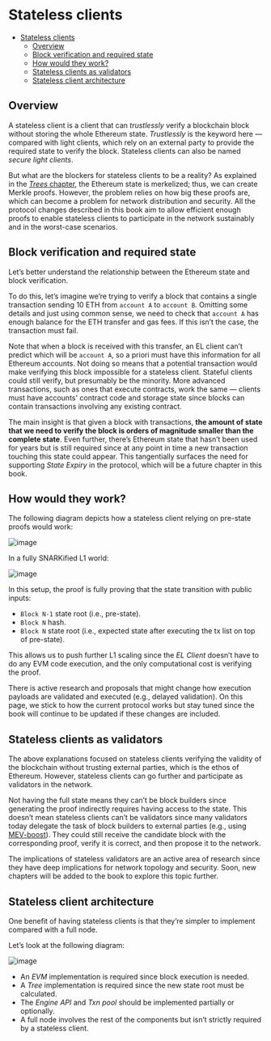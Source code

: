 # Stateless clients

- [Stateless clients](#stateless-clients)
  - [Overview](#overview)
  - [Block verification and required state](#block-verification-and-required-state)
  - [How would they work?](#how-would-they-work)
  - [Stateless clients as validators](#stateless-clients-as-validators)
  - [Stateless client architecture](#stateless-client-architecture)

## Overview

A stateless client is a client that can *trustlessly* verify a blockchain block without storing the whole Ethereum state. *Trustlessly* is the keyword here — compared with light clients, which rely on an external party to provide the required state to verify the block. Stateless clients can also be named *secure light clients*.

But what are the blockers for stateless clients to be a reality? As explained in the [*Trees* chapter](../trees/intro.md), the Ethereum state is merkelized; thus, we can create Merkle proofs. However, the problem relies on how big these proofs are, which can become a problem for network distribution and security. All the protocol changes described in this book aim to allow efficient enough proofs to enable stateless clients to participate in the network sustainably and in the worst-case scenarios.

## Block verification and required state

Let’s better understand the relationship between the Ethereum state and block verification.

To do this, let’s imagine we’re trying to verify a block that contains a single transaction sending 10 ETH from `account A` to `account B`. Omitting some details and just using common sense, we need to check that `account A` has enough balance for the ETH transfer and gas fees. If this isn’t the case, the transaction must fail.

Note that when a block is received with this transfer, an EL client can’t predict which will be `account A`, so a priori must have this information for all Ethereum accounts. Not doing so means that a potential transaction would make verifying this block impossible for a stateless client. Stateful clients could still verify, but presumably be the minority. More advanced transactions, such as ones that execute contracts, work the same — clients must have accounts' contract code and storage state since blocks can contain transactions involving any existing contract.

The main insight is that given a block with transactions, **the amount of state that we need to verify the block is orders of magnitude smaller than the complete state**. Even further, there’s Ethereum state that hasn’t been used for years but is still required since at any point in time a new transaction touching this state could appear. This tangentially surfaces the need for supporting *State Expiry* in the protocol, which will be a future chapter in this book.

## How would they work?

The following diagram depicts how a stateless client relying on pre-state proofs would work:

![image](assets/stateless-clients-img-1.png)

In a fully SNARKified L1 world:

![image](assets/stateless-clients-img-2.png)

In this setup, the proof is fully proving that the state transition with public inputs:

- `Block N-1` state root (i.e., pre-state).
- `Block N` hash.
- `Block N` state root (i.e., expected state after executing the tx list on top of pre-state).

This allows us to push further L1 scaling since the *EL Client* doesn’t have to do any EVM code execution, and the only computational cost is verifying the proof.

There is active research and proposals that might change how execution payloads are validated and executed (e.g., delayed validation). On this page, we stick to how the current protocol works but stay tuned since the book will continue to be updated if these changes are included.

## Stateless clients as validators

The above explanations focused on stateless clients verifying the validity of the blockchain without trusting external parties, which is the ethos of Ethereum. However, stateless clients can go further and participate as validators in the network.

Not having the full state means they can’t be block builders since generating the proof indirectly requires having access to the state. This doesn’t mean stateless clients can’t be validators since many validators today delegate the task of block builders to external parties (e.g., using [MEV-boost](https://boost.flashbots.net/)). They could still receive the candidate block with the corresponding proof, verify it is correct, and then propose it to the network.

The implications of stateless validators are an active area of research since they have deep implications for network topology and security. Soon, new chapters will be added to the book to explore this topic further.

## Stateless client architecture

One benefit of having stateless clients is that they’re simpler to implement compared with a full node.

Let’s look at the following diagram:

![image](assets/stateless-clients-img-3.png)

- An *EVM* implementation is required since block execution is needed.
- A *Tree* implementation is required since the new state root must be calculated.
- The *Engine API* and *Txn pool* should be implemented partially or optionally.
- A full node involves the rest of the components but isn’t strictly required by a stateless client.
